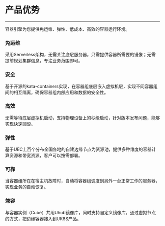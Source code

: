 # 产品优势

------

容器引擎为您提供免运维、弹性、低成本、高效的容器运行环境。



### 免运维

采用Serverless架构，无需关注底层服务器，只需提供容器所需要的镜像；无需提前规划集群信息，专注业务范围即可。  







### 安全

基于开源的kata-containers实现，在容器组底层嵌入虚拟机层，实现不同容器组间的相互隔离，确保容器组内部应用和数据的安全性。  







### 高效

无需等待底层虚拟机启动，支持物理设备上的秒级启动，针对版本发布问题，能够实现快速回滚。  







### 弹性

基于UEC上百个分布全国各地的自建边缘节点为资源池，提供多种维度的容器计算资源和带宽资源，客户可以按需部署。  







### 可靠

当容器组所在在宿主机故障时，自动将容器组调度到另外一台正常工作的服务器，实现业务的自动恢复。  







### 兼容

与容器实例（Cube）共用Uhub镜像库，同时支持自定义镜像库，通过虚拟节点的方式，把边缘容器接入到UK8S产品。






